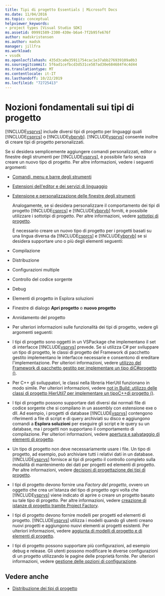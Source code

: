 ```yaml
---
title: Tipi di progetto Essentials | Microsoft Docs
ms.date: 11/04/2016
ms.topic: conceptual
helpviewer_keywords:
- project types [Visual Studio SDK]
ms.assetid: 09991589-2300-430e-b6a4-7f2b95fe676f
author: madskristensen
ms.author: madsk
manager: jillfra
ms.workload:
- vssdk
ms.openlocfilehash: 435d3ca0e35911754cac1e37abb276939109a0b3
ms.sourcegitcommit: 5f6ad1cefbcd3d531ce587ad30e684684f4c4d44
ms.translationtype: MT
ms.contentlocale: it-IT
ms.lasthandoff: 10/22/2019
ms.locfileid: "72725413"
---
```

# <a name="project-type-essentials"></a>Nozioni fondamentali sui tipi di progetto
[!INCLUDE[vsprvs](../../code-quality/includes/vsprvs_md.md)] include diversi tipi di progetto per linguaggi quali [!INCLUDE[csprcs](../../data-tools/includes/csprcs_md.md)] o [!INCLUDE[vbprvb](../../code-quality/includes/vbprvb_md.md)]. [!INCLUDE[vsprvs](../../code-quality/includes/vsprvs_md.md)] consente inoltre di creare tipi di progetto personalizzati.

 Se si desidera semplicemente aggiungere comandi personalizzati, editor o finestre degli strumenti per [!INCLUDE[vsprvs](../../code-quality/includes/vsprvs_md.md)], è possibile farlo senza creare un nuovo tipo di progetto. Per altre informazioni, vedere i seguenti argomenti:

- [Comandi, menu e barre degli strumenti](../../extensibility/internals/commands-menus-and-toolbars.md)

- [Estensioni dell'editor e dei servizi di linguaggio](../../extensibility/editor-and-language-service-extensions.md)

- [Estensione e personalizzazione delle finestre degli strumenti](../../extensibility/extending-and-customizing-tool-windows.md)

  Analogamente, se si desidera personalizzare il comportamento dei tipi di progetto [!INCLUDE[csprcs](../../data-tools/includes/csprcs_md.md)] e [!INCLUDE[vbprvb](../../code-quality/includes/vbprvb_md.md)] forniti, è possibile utilizzare i sottotipi di progetto. Per altre informazioni, vedere [sottotipi di progetto](../../extensibility/internals/project-subtypes.md).

  È necessario creare un nuovo tipo di progetto per i progetti basati su una lingua diversa da [!INCLUDE[csprcs](../../data-tools/includes/csprcs_md.md)] e [!INCLUDE[vbprvb](../../code-quality/includes/vbprvb_md.md)] se si desidera supportare uno o più degli elementi seguenti:

- Compilazione

- Distribuzione

- Configurazioni multiple

- Controllo del codice sorgente

- Debug

- Elementi di progetto in Esplora soluzioni

- Finestre di dialogo **Apri progetto** o **nuovo progetto**

- Annidamento del progetto

- Per ulteriori informazioni sulle funzionalità dei tipi di progetto, vedere gli argomenti seguenti:

- I tipi di progetto sono oggetti in un VSPackage che implementano il set di interfacce [!INCLUDE[vsprvs](../../code-quality/includes/vsprvs_md.md)] prevede. Se si utilizza C# per sviluppare un tipo di progetto, le classi di progetto del Framework di pacchetto gestito implementano le interfacce necessarie e consentono di ereditare l'implementazione. Per ulteriori informazioni, vedere [utilizzo del Framework di pacchetto gestito per implementare un tipo diC#progetto ()](../../extensibility/internals/using-the-managed-package-framework-to-implement-a-project-type-csharp.md).

- Per C++ gli sviluppatori, le classi nella libreria HierUtil funzionano in modo simile. Per ulteriori informazioni, vedere [not in Build: utilizzo delle classi di progetto HierUtil7 per implementare un tipoC++di progetto ()](https://msdn.microsoft.com/library/a5c16a09-94a2-46ef-87b5-35b815e2f346).

- I tipi di progetto possono supportare dati diversi dai normali file di codice sorgente che si compilano in un assembly con estensione exe o dll. Ad esempio, i progetti di database [!INCLUDE[vsprvs](../../code-quality/includes/vsprvs_md.md)] contengono riferimenti a file di script e di query archiviati su disco e aggiungono comandi a **Esplora soluzioni** per eseguire gli script e le query su un database, ma i progetti non supportano il comportamento di compilazione. Per ulteriori informazioni, vedere [apertura e salvataggio di elementi di progetto](../../extensibility/internals/opening-and-saving-project-items.md).

- Un tipo di progetto non deve necessariamente usare i file. Un tipo di progetto, ad esempio, può archiviare tutti i relativi dati in un database. [!INCLUDE[vsprvs](../../code-quality/includes/vsprvs_md.md)] fornisce ai tipi di progetto il controllo completo sulla modalità di mantenimento dei dati per progetti ed elementi di progetto. Per altre informazioni, vedere [decisioni di progettazione dei tipi di progetto](../../extensibility/internals/project-type-design-decisions.md).

- I tipi di progetto devono fornire una *Factory del progetto*, ovvero un oggetto che crea un'istanza del tipo di progetto ogni volta che [!INCLUDE[vsprvs](../../code-quality/includes/vsprvs_md.md)] viene indicato di aprire o creare un progetto basato su tale tipo di progetto. Per altre informazioni, vedere [creazione di istanze di progetto tramite Project Factory](../../extensibility/internals/creating-project-instances-by-using-project-factories.md).

- I tipi di progetto devono fornire modelli per progetti ed elementi di progetto. [!INCLUDE[vsprvs](../../code-quality/includes/vsprvs_md.md)] utilizza i modelli quando gli utenti creano nuovi progetti e aggiungono nuovi elementi ai progetti esistenti. Per ulteriori informazioni, vedere [aggiunta di modelli di progetto e di elementi di progetto](../../extensibility/internals/adding-project-and-project-item-templates.md).

- I tipi di progetto possono supportare più configurazioni, ad esempio debug e release. Gli utenti possono modificare le diverse configurazioni di un progetto utilizzando le pagine delle proprietà fornite. Per ulteriori informazioni, vedere [gestione delle opzioni di configurazione](../../extensibility/internals/managing-configuration-options.md).

## <a name="see-also"></a>Vedere anche
- [Distribuzione dei tipi di progetto](../../extensibility/internals/deploying-project-types.md)